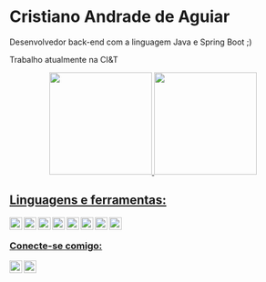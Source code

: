 # Cristiano Andrade de Aguiar
Desenvolvedor back-end com a linguagem Java e Spring Boot ;)

Trabalho atualmente na CI&T

<div align="center">
  <a href="https://github.com/cristianoaguiarofc">
  <img height="180em" src="https://github-readme-stats.vercel.app/api?username=cristianoaguiarofc&show_icons=true&theme=aura_dark&include_all_commits=true&count_private=true"/>
  <img height="180em" src="https://github-readme-stats.vercel.app/api/top-langs/?username=cristianoaguiarofc&layout=compact&langs_count=7&theme=aura_dark"/>
</div>
  
## Linguagens e ferramentas:
 <img align="left" alt="Sass" width="22px" src="https://cdn.jsdelivr.net/gh/devicons/devicon/icons/vscode/vscode-original.svg" />
 <img align="left" alt="Sass" width="22px" src="https://cdn.jsdelivr.net/gh/devicons/devicon/icons/java/java-original.svg" />
 <img align="left" alt="Sass" width="22px" src="https://cdn.jsdelivr.net/gh/devicons/devicon/icons/spring/spring-original.svg" />
 <img align="left" alt="Sass" width="22px" src="https://cdn.jsdelivr.net/gh/devicons/devicon/icons/git/git-original.svg" />
 <img align="left" alt="Sass" width="22px" src="https://cdn.jsdelivr.net/gh/devicons/devicon/icons/intellij/intellij-original.svg" />
 <img align="left" alt="Sass" width="22px" src="https://cdn.jsdelivr.net/gh/devicons/devicon/icons/gitlab/gitlab-original.svg" />
 <img align="left" alt="Sass" width="22px" src="https://cdn.jsdelivr.net/gh/devicons/devicon/icons/github/github-original.svg" />
 <img align="left" alt="Sass" width="22px" src="https://cdn.jsdelivr.net/gh/devicons/devicon/icons/bash/bash-original.svg" />
  
<br/>
  
### Conecte-se comigo:
[<img align="left" alt="codeSTACKr | LinkedIn" width="22px" src="https://cdn.jsdelivr.net/npm/simple-icons@v3/icons/linkedin.svg" />][linkedin]
[<img align="left" alt="codeSTACKr | Instagram" width="22px" src="https://cdn.jsdelivr.net/npm/simple-icons@v3/icons/instagram.svg" />][instagram]

[linkedin]: https://www.linkedin.com/in/cristiano-aguiar-8477b2192/
[instagram]: https://www.instagram.com/cristianoaguiarofc/
